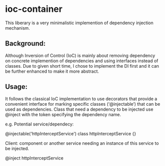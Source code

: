 # ioc-container

This liberary is a very minimalistic implemention of dependency injection mechanism. 

## Background:

Although Inversion of Control (IoC) is mainly about removing dependency on concrete implemention of dependencies and using interfaces instead of classes.
Due to given short time, I chose to implement the DI first and it can be further enhanced to make it more abstract.

## Usage:

It follows the classical IoC implementation to use decorators that provide a convenient interface for marking
specific classes (‘@injectable’) that can be used as dependencies.
Class that need a dependency to be injected use @inject with the token specifying the dependency name.

e.g. 
Potential service/dependecy:

@injectable('httpInterceptService')
class httpInterceptService {}

Client: component or another service needing an instance of this service to be injected.

@inject httpInterceptService






